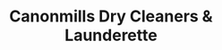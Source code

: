 ---
title: "Canonmills Dry Cleaners & Launderette"
url: /edinburgh/canonmills-dry-cleaners-und-launderette/
shop: Wäscherei
---